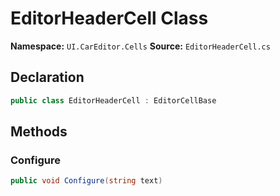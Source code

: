 # EditorHeaderCell Class

**Namespace:** `UI.CarEditor.Cells`
**Source:** `EditorHeaderCell.cs`

## Declaration

```csharp
public class EditorHeaderCell : EditorCellBase
```

## Methods

### Configure

```csharp
public void Configure(string text)
```

